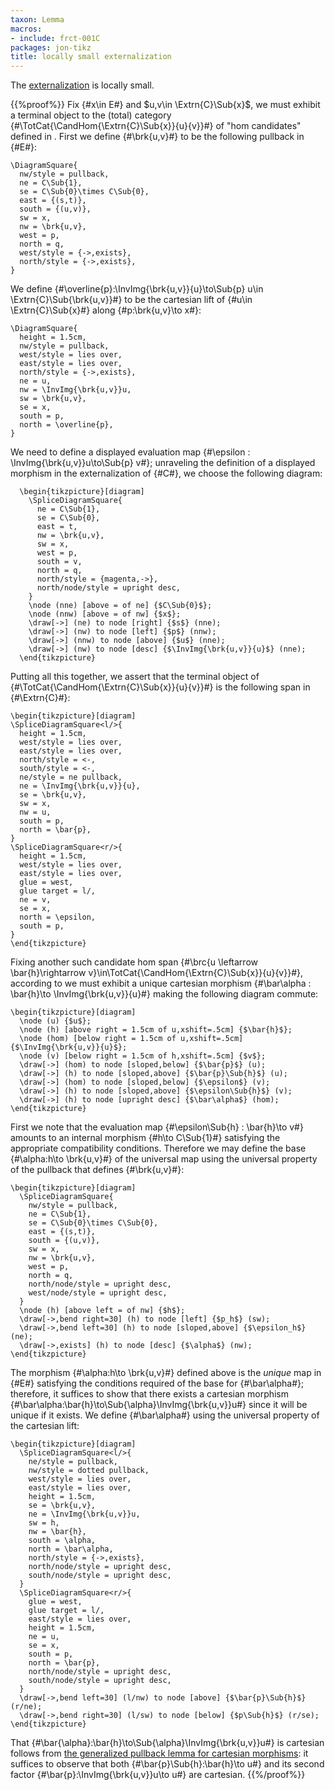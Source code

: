 ```yaml
---
taxon: Lemma
macros:
- include: frct-001C
packages: jon-tikz
title: locally small externalization
---
```


The [externalization](frct-001R) is locally small.

{{%proof%}}
Fix {#x\in E#} and $u,v\in
\Extrn{C}\Sub{x}$, we must exhibit a terminal object to the (total) category
{#\TotCat{\CandHom{\Extrn{C}\Sub{x}}{u}{v}}#} of "hom candidates" defined in [](frct-000I).
First we define {#\brk{u,v}#} to be the following pullback in {#E#}:
```render-latex
\DiagramSquare{
  nw/style = pullback,
  ne = C\Sub{1},
  se = C\Sub{0}\times C\Sub{0},
  east = {(s,t)},
  south = {(u,v)},
  sw = x,
  nw = \brk{u,v},
  west = p,
  north = q,
  west/style = {->,exists},
  north/style = {->,exists},
}
```

We define {#\overline{p}:\InvImg{\brk{u,v}}{u}\to\Sub{p} u\in \Extrn{C}\Sub{\brk{u,v}}#} to be
the cartesian lift of {#u\in \Extrn{C}\Sub{x}#} along {#p:\brk{u,v}\to x#}:
```render-latex
\DiagramSquare{
  height = 1.5cm,
  nw/style = pullback,
  west/style = lies over,
  east/style = lies over,
  north/style = {->,exists},
  ne = u,
  nw = \InvImg{\brk{u,v}}u,
  sw = \brk{u,v},
  se = x,
  south = p,
  north = \overline{p},
}
```

We need to define a displayed evaluation map
{#\epsilon : \InvImg{\brk{u,v}}u\to\Sub{p} v#}; unraveling the definition of a displayed
morphism in the externalization of {#C#}, we choose the following diagram:

```render-latex
  \begin{tikzpicture}[diagram]
    \SpliceDiagramSquare{
      ne = C\Sub{1},
      se = C\Sub{0},
      east = t,
      nw = \brk{u,v},
      sw = x,
      west = p,
      south = v,
      north = q,
      north/style = {magenta,->},
      north/node/style = upright desc,
    }
    \node (nne) [above = of ne] {$C\Sub{0}$};
    \node (nnw) [above = of nw] {$x$};
    \draw[->] (ne) to node [right] {$s$} (nne);
    \draw[->] (nw) to node [left] {$p$} (nnw);
    \draw[->] (nnw) to node [above] {$u$} (nne);
    \draw[->] (nw) to node [desc] {$\InvImg{\brk{u,v}}{u}$} (nne);
  \end{tikzpicture}
```


Putting all this together, we assert that the terminal object of
{#\TotCat{\CandHom{\Extrn{C}\Sub{x}}{u}{v}}#} is the following span in {#\Extrn{C}#}:
```render-latex
\begin{tikzpicture}[diagram]
\SpliceDiagramSquare<l/>{
  height = 1.5cm,
  west/style = lies over,
  east/style = lies over,
  north/style = <-,
  south/style = <-,
  ne/style = ne pullback,
  ne = \InvImg{\brk{u,v}}{u},
  se = \brk{u,v},
  sw = x,
  nw = u,
  south = p,
  north = \bar{p},
}
\SpliceDiagramSquare<r/>{
  height = 1.5cm,
  west/style = lies over,
  east/style = lies over,
  glue = west,
  glue target = l/,
  ne = v,
  se = x,
  north = \epsilon,
  south = p,
}
\end{tikzpicture}
```

Fixing another such candidate hom span {#\brc{u \leftarrow \bar{h}\rightarrow v}\in\TotCat{\CandHom{\Extrn{C}\Sub{x}}{u}{v}}#}, according to [](frct-000I) we must exhibit a unique cartesian morphism {#\bar\alpha : \bar{h}\to \InvImg{\brk{u,v}}{u}#} making the following diagram commute:
   ```render-latex
   \begin{tikzpicture}[diagram]
     \node (u) {$u$};
     \node (h) [above right = 1.5cm of u,xshift=.5cm] {$\bar{h}$};
     \node (hom) [below right = 1.5cm of u,xshift=.5cm] {$\InvImg{\brk{u,v}}{u}$};
     \node (v) [below right = 1.5cm of h,xshift=.5cm] {$v$};
     \draw[->] (hom) to node [sloped,below] {$\bar{p}$} (u);
     \draw[->] (h) to node [sloped,above] {$\bar{p}\Sub{h}$} (u);
     \draw[->] (hom) to node [sloped,below] {$\epsilon$} (v);
     \draw[->] (h) to node [sloped,above] {$\epsilon\Sub{h}$} (v);
     \draw[->] (h) to node [upright desc] {$\bar\alpha$} (hom);
   \end{tikzpicture}
   ```

First we note that the evaluation map {#\epsilon\Sub{h} : \bar{h}\to v#} amounts
to an internal morphism {#h\to C\Sub{1}#} satisfying the appropriate
compatibility conditions. Therefore we may define the base {#\alpha:h\to \brk{u,v}#} of
the universal map using the universal property of the pullback that defines {#\brk{u,v}#}:
```render-latex
\begin{tikzpicture}[diagram]
  \SpliceDiagramSquare{
    nw/style = pullback,
    ne = C\Sub{1},
    se = C\Sub{0}\times C\Sub{0},
    east = {(s,t)},
    south = {(u,v)},
    sw = x,
    nw = \brk{u,v},
    west = p,
    north = q,
    north/node/style = upright desc,
    west/node/style = upright desc,
  }
  \node (h) [above left = of nw] {$h$};
  \draw[->,bend right=30] (h) to node [left] {$p_h$} (sw);
  \draw[->,bend left=30] (h) to node [sloped,above] {$\epsilon_h$} (ne);
  \draw[->,exists] (h) to node [desc] {$\alpha$} (nw);
\end{tikzpicture}
```

The morphism {#\alpha:h\to \brk{u,v}#} defined above is the *unique* map in {#E#}
satisfying the conditions required of the base for {#\bar\alpha#}; therefore, it
suffices to show that there exists a cartesian morphism
{#\bar\alpha:\bar{h}\to\Sub{\alpha}\InvImg{\brk{u,v}}u#} since it will be unique if it
exists. We define {#\bar\alpha#} using the universal property of the cartesian lift:
```render-latex
\begin{tikzpicture}[diagram]
  \SpliceDiagramSquare<l/>{
    ne/style = pullback,
    nw/style = dotted pullback,
    west/style = lies over,
    east/style = lies over,
    height = 1.5cm,
    se = \brk{u,v},
    ne = \InvImg{\brk{u,v}}u,
    sw = h,
    nw = \bar{h},
    south = \alpha,
    north = \bar\alpha,
    north/style = {->,exists},
    north/node/style = upright desc,
    south/node/style = upright desc,
  }
  \SpliceDiagramSquare<r/>{
    glue = west,
    glue target = l/,
    east/style = lies over,
    height = 1.5cm,
    ne = u,
    se = x,
    south = p,
    north = \bar{p},
    north/node/style = upright desc,
    south/node/style = upright desc,
  }
  \draw[->,bend left=30] (l/nw) to node [above] {$\bar{p}\Sub{h}$} (r/ne);
  \draw[->,bend right=30] (l/sw) to node [below] {$p\Sub{h}$} (r/se);
\end{tikzpicture}
```

That {#\bar{\alpha}:\bar{h}\to\Sub{\alpha}\InvImg{\brk{u,v}}u#} is cartesian follows from [the generalized pullback lemma for cartesian morphisms](frct-0014): it suffices
to observe that both {#\bar{p}\Sub{h}:\bar{h}\to u#} and its second factor
{#\bar{p}:\InvImg{\brk{u,v}}u\to u#} are cartesian.
{{%/proof%}}
